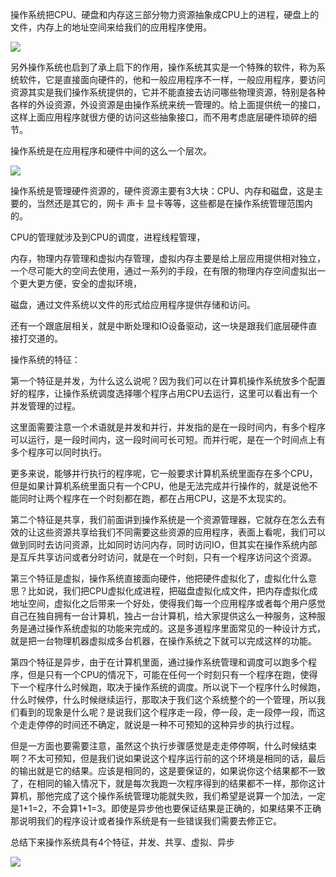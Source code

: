 操作系统把CPU、硬盘和内存这三部分物力资源抽象成CPU上的进程，硬盘上的文件，内存上的地址空间来给我们的应用程序使用。

![](D:/download/youdaonote-pull-master/data/Technology/Linux/计算机操作系统/清华陈渝计算机操作系统/images/WEBRESOURCE65e9d8aa51bd2738903e46c405147c8f截图.png)

另外操作系统也启到了承上启下的作用，操作系统其实是一个特殊的软件，称为系统软件，它是直接面向硬件的，他和一般应用程序不一样，一般应用程序，要访问资源其实是我们操作系统提供的，它并不能直接去访问哪些物理资源，特别是各种各样的外设资源，外设资源是由操作系统来统一管理的。给上面提供统一的接口，这样上面应用程序就很方便的访问这些抽象接口，而不用考虑底层硬件琐碎的细节。

操作系统是在应用程序和硬件中间的这么一个层次。

![](D:/download/youdaonote-pull-master/data/Technology/Linux/计算机操作系统/清华陈渝计算机操作系统/images/WEBRESOURCE764f95f265c0b8041687d52cda828197截图.png)

操作系统是管理硬件资源的，硬件资源主要有3大块：CPU、内存和磁盘，这是主要的，当然还是其它的，网卡 声卡 显卡等等，这些都是在操作系统管理范围内的。

CPU的管理就涉及到CPU的调度，进程线程管理，

内存，物理内存管理和虚拟内存管理，虚拟内存主要是给上层应用提供相对独立，一个尽可能大的空间去使用，通过一系列的手段，在有限的物理内存空间虚拟出一个更大更方便，安全的虚拟环境，

磁盘，通过文件系统以文件的形式给应用程序提供存储和访问。

还有一个跟底层相关，就是中断处理和IO设备驱动，这一块是跟我们底层硬件直接打交道的。

操作系统的特征：

第一个特征是并发，为什么这么说呢？因为我们可以在计算机操作系统放多个配置好的程序，让操作系统调度选择哪个程序占用CPU去运行，这里可以看出有一个并发管理的过程。

这里面需要注意一个术语就是并发和并行，并发指的是在一段时间内，有多个程序可以运行，是一段时间内，这一段时间可长可短。而并行呢，是在一个时间点上有多个程序可以同时执行。

更多来说，能够并行执行的程序呢，它一般要求计算机系统里面存在多个CPU，但是如果计算机系统里面只有一个CPU，他是无法完成并行操作的，就是说他不能同时让两个程序在一个时刻都在跑，都在占用CPU，这是不太现实的。

第二个特征是共享，我们前面讲到操作系统是一个资源管理器，它就存在怎么去有效的让这些资源共享给我们不同需要这些资源的应用程序，表面上看呢，我们可以做到同时去访问资源，比如同时访问内存，同时访问IO，但其实在操作系统内部是互斥共享访问或者分时访问，就是在一个时刻，只有一个程序访问这个资源。 

第三个特征是虚拟，操作系统直接面向硬件，他把硬件虚拟化了，虚拟化什么意思？比如说，我们把CPU虚拟化成进程，把磁盘虚拟化成文件，把内存虚拟化成地址空间，虚拟化之后带来一个好处，使得我们每一个应用程序或者每个用户感觉自己在独自拥有一台计算机，独占一台计算机，给大家提供这么一种服务，这种服务是通过操作系统虚拟的功能来完成的。这是多道程序里面常见的一种设计方式，就是把一台物理机器虚拟成多台机器，在操作系统之下就可以完成这样的功能。

第四个特征是异步，由于在计算机里面，通过操作系统管理和调度可以跑多个程序，但是只有一个CPU的情况下，可能在任何一个时刻只有一个程序在跑，使得下一个程序什么时候跑，取决于操作系统的调度。所以说下一个程序什么时候跑，什么时候停，什么时候继续运行，那取决于我们这个系统整个的一个管理，所以我们看到的现象是什么呢？是说我们这个程序走一段，停一段，走一段停一段，而这个走走停停的时间还不确定，就说是一种不可预知的这种异步的执行过程。

但是一方面也要需要注意，虽然这个执行步骤感觉是走走停停啊，什么时候结束啊？不太可预知，但是我们说如果说这个程序运行前的这个环境是相同的话，最后的输出就是它的结果。应该是相同的，这是要保证的，如果说你这个结果都不一致了，在相同的输入情况下，就是每次我跑一次程序得到的结果都不一样，那你这计算机，那他完成了这个操作系统管理功能就失败，我们希望是说算一个加法，一定是1+1=2，不会算1+1=3。即使是异步他也要保证结果是正确的，如果结果不正确那说明我们的程序设计或者操作系统是有一些错误我们需要去修正它。

总结下来操作系统具有4个特征，并发、共享、虚拟、异步

![](D:/download/youdaonote-pull-master/data/Technology/Linux/计算机操作系统/清华陈渝计算机操作系统/images/WEBRESOURCEd35a01cb47c616c3d324f370e4f76582截图.png)